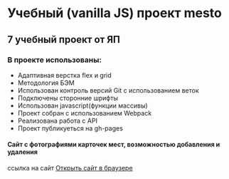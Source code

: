 # Учебный (vanilla JS) проект mesto

## 7 учебный проект от ЯП

### В проекте использованы:

- Адаптивная верстка flex и grid
- Методология БЭМ
- Использован контроль версий Git с использованием веток
- Подключены сторонние шрифты
- Использован javascript(функции массивы)
- Проект собран с использованием Webpack
- Реализована работа с API
- Проект публикуеться на gh-pages

#### Сайт с фотографиями карточек мест, возможностью добавления и удаления

ссылка на сайт [Открыть сайт в браузере](https://leonidtemniy.github.io/mesto-project-ff/)
